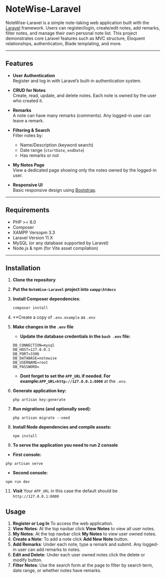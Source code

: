 # NoteWise-Laravel

NoteWise-Laravel is a simple note-taking web application built with the [Laravel](https://laravel.com/) framework. Users can register/login, create/edit notes, add remarks, filter notes, and manage their own personal note list. This project demonstrates core Laravel features such as MVC structure, Eloquent relationships, authentication, Blade templating, and more.

---

## Features

- **User Authentication**  
  Register and log in with Laravel’s built-in authentication system.

- **CRUD for Notes**  
  Create, read, update, and delete notes. Each note is owned by the user who created it.

- **Remarks**  
  A note can have many remarks (comments). Any logged-in user can leave a remark.

- **Filtering & Search**  
  Filter notes by:
  - Name/Description (keyword search)  
  - Date range (`startDate`, `endDate`)  
  - Has remarks or not

- **My Notes Page**  
  View a dedicated page showing only the notes owned by the logged-in user.

- **Responsive UI**  
  Basic responsive design using [Bootstrap](https://getbootstrap.com/). 

---

## Requirements

- PHP >= 8.0
- Composer
- XAMPP Versopm 3.3
- Laravel Version 11.X
- MySQL (or any database supported by Laravel)
- Node.js & npm (for Vite asset compilation)

---

## Installation

1. **Clone the repository**
2. **Put the ```NoteWise-Laravel``` project into ```xampp\htdocs```**
3. **Install Composer dependencies**:
   ```bash
   composer install
   ```
4. **Create a copy of ```.env.example``` as ```.env```
5. **Make changes in the ```.env``` file**
   - **Update the database credentials in the ```bash .env``` file:**
   ```
   DB_CONNECTION=mysql
   DB_HOST=127.0.0.1
   DB_PORT=3306
   DB_DATABASE=notewise
   DB_USERNAME=root
   DB_PASSWORD=
   ```
   
   - **Dont forget to set the ```APP_URL``` if needed. For example:```APP_URL=http://127.0.0.1:8000```** at the ```.env```.

6. **Generate application key:**
   ```
   php artisan key:generate
   ```
8. **Run migrations (and optionally seed):**
   ```
   php artisan migrate --seed
   ```
9. **Install Node dependencies and compile assets:**
   ```
   npm install
   ```
10. **To serve the application you need to run 2 console**
   - **First console:**
   ```
   php artisan serve
   ```
   - **Second console:**
   ```
   npm run dev
   ```
11. **Visit**
    Your ```APP_URL``` in this case the default should be ```http://127.0.0.1:8000```

## Usage

1. **Register or Log In** To access the web application.
2. **View Notes**: At the top navbar click **View Notes** to view all user notes.
3. **My Notes**: At the top navbar click **My Notes** to view user owned notes.
4. **Create a Note**: To add a note click **Add New Note** button.
5. **Add Remarks**: Under each note, type a remark and submit. Any logged-in user can add remarks to notes.
6. **Edit and Delete**:  Under each user owned notes click the delete or modify button.
7. **Filter Notes**: Use the search form at the page to filter by search term, date range, or whether notes have remarks.
    
